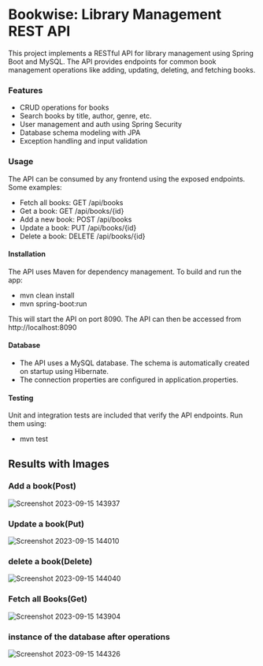 # Bookwise: Library Management REST API
This project implements a RESTful API for library management using Spring Boot and MySQL. The API provides endpoints for common book management operations like adding, updating, deleting, and fetching books.
### Features
- CRUD operations for books
- Search books by title, author, genre, etc.
- User management and auth using Spring Security
- Database schema modeling with JPA
- Exception handling and input validation
### Usage
The API can be consumed by any frontend using the exposed endpoints. Some examples:

- Fetch all books: GET /api/books
- Get a book: GET /api/books/{id}
- Add a new book: POST /api/books
- Update a book: PUT /api/books/{id}
- Delete a book: DELETE /api/books/{id}

#### Installation
The API uses Maven for dependency management. To build and run the app:
- mvn clean install
- mvn spring-boot:run
  
This will start the API on port 8090. The API can then be accessed from http://localhost:8090

#### Database
- The API uses a MySQL database. The schema is automatically created on startup using Hibernate.
- The connection properties are configured in application.properties.

#### Testing
Unit and integration tests are included that verify the API endpoints. Run them using:
- mvn test

## Results with Images
### Add a book(Post)
![Screenshot 2023-09-15 143937](https://github.com/agni1402/BookWise/assets/115021170/c29e220b-0427-49dc-bd5b-f992118ea4db)

### Update a book(Put)
![Screenshot 2023-09-15 144010](https://github.com/agni1402/BookWise/assets/115021170/70f3d4e1-b622-4ab3-912d-531b0fefea47)

### delete a book(Delete)
![Screenshot 2023-09-15 144040](https://github.com/agni1402/BookWise/assets/115021170/92b3787f-4c2a-456c-b9fa-9e3af2fe4697)

### Fetch all Books(Get)
![Screenshot 2023-09-15 143904](https://github.com/agni1402/BookWise/assets/115021170/3482e067-a9e6-4479-ba50-139fc512e2ea)

### instance of the database after operations
![Screenshot 2023-09-15 144326](https://github.com/agni1402/BookWise/assets/115021170/8a55c664-b9a5-438b-86e2-ba047890d4a7)




